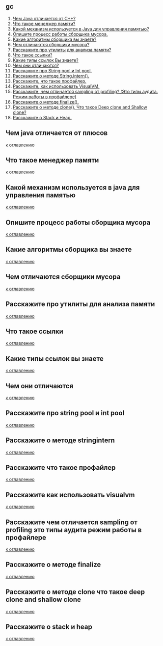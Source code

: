 ## gc

1) [Чем Java отличается от C++?](#чем-java-отличается-от-плюсов)
2) [Что такое менеджер памяти?](#что-такое-менеджер-памяти)
3) [Какой механизм используется в Java для управления памятью?](#какой-механизм-используется-в-java-для-управления-памятью)
4) [Опишите процесс работы сборщика мусора.](#опишите-процесс-работы-сборщика-мусора)
5) [Какие алгоритмы сборщика вы знаете?](#какие-алгоритмы-сборщика-вы-знаете)
6) [Чем отличаются сборщики мусора?](#чем-отличаются-сборщики-мусора)
7) [Расскажите про утилиты для анализа памяти?](#расскажите-про-утилиты-для-анализа-памяти)
8) [Что такое ссылки?](#что-такое-ссылки)
9) [Какие типы ссылок Вы знаете?](#какие-типы-ссылок-вы-знаете)
10) [Чем они отличаются?](#чем-они-отличаются)
11) [Расскажите про String pool и Int pool.](#расскажите-про-string-pool-и-int-pool)
12) [Расскажите о методе String.intern().](#расскажите-о-методе-stringintern)
13) [Расскажите, что такое профайлер.](#расскажите-что-такое-профайлер)
14) [Расскажите, как использовать VisualVM.](#расскажите-как-использовать-visualvm)
15) [Расскажите, чем отличается sampling от profiling? (Это типы аудита. Режим работы в профайлере)](#расскажите-чем-отличается-sampling-от-profiling-это-типы-аудита-режим-работы-в-профайлере)
16) [Расскажите о методе finalize().](#расскажите-о-методе-finalize)
17) [Расскажите о методе clone(). Что такое Deep clone and Shallow clone?](#расскажите-о-методе-clone-что-такое-deep-clone-and-shallow-clone)
18) [Расскажите о Stack и Heap.](#расскажите-о-stack-и-heap)


## Чем java отличается от плюсов

[к оглавлению](#gc)

## Что такое менеджер памяти

[к оглавлению](#gc)

## Какой механизм используется в java для управления памятью

[к оглавлению](#gc)

## Опишите процесс работы сборщика мусора

[к оглавлению](#gc)

## Какие алгоритмы сборщика вы знаете

[к оглавлению](#gc)

## Чем отличаются сборщики мусора

[к оглавлению](#gc)

## Расскажите про утилиты для анализа памяти

[к оглавлению](#gc)

## Что такое ссылки

[к оглавлению](#gc)

## Какие типы ссылок вы знаете

[к оглавлению](#gc)

## Чем они отличаются

[к оглавлению](#gc)

## Расскажите про string pool и int pool

[к оглавлению](#gc)

## Расскажите о методе stringintern

[к оглавлению](#gc)

## Расскажите что такое профайлер

[к оглавлению](#gc)

## Расскажите как использовать visualvm

[к оглавлению](#gc)

## Расскажите чем отличается sampling от profiling это типы аудита режим работы в профайлере

[к оглавлению](#gc)

## Расскажите о методе finalize

[к оглавлению](#gc)

## Расскажите о методе clone что такое deep clone and shallow clone

[к оглавлению](#gc)

## Расскажите о stack и heap

[к оглавлению](#gc)

